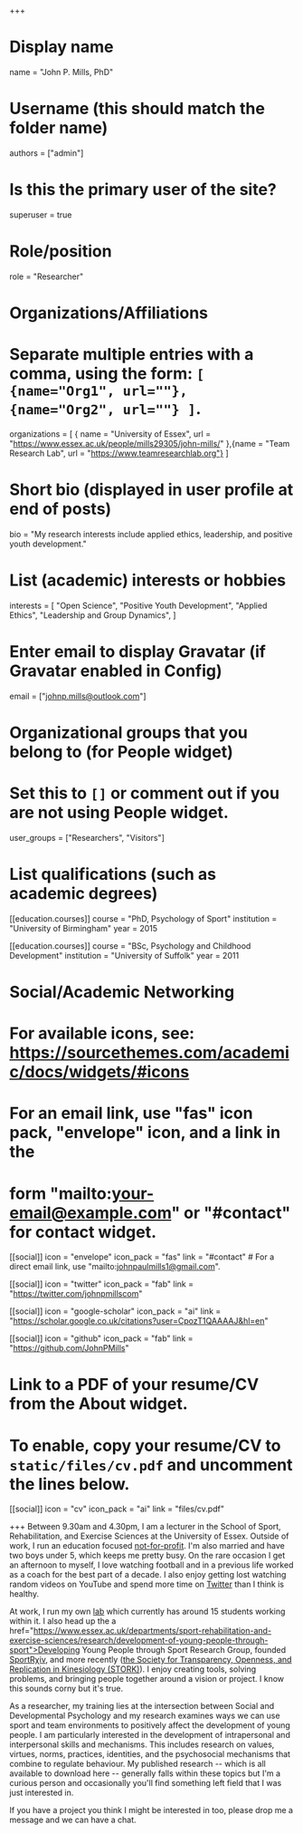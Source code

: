 +++
# Display name
name = "John P. Mills, PhD"

# Username (this should match the folder name)
authors = ["admin"]

# Is this the primary user of the site?
superuser = true

# Role/position
role = "Researcher"

# Organizations/Affiliations
#   Separate multiple entries with a comma, using the form: `[ {name="Org1", url=""}, {name="Org2", url=""} ]`.
organizations = [ { name = "University of Essex", url = "https://www.essex.ac.uk/people/mills29305/john-mills/" },{name = "Team Research Lab", url = "https://www.teamresearchlab.org"} ]

# Short bio (displayed in user profile at end of posts)
bio = "My research interests include applied ethics, leadership, and positive youth development."

# List (academic) interests or hobbies
interests = [
  "Open Science",
  "Positive Youth Development",
  "Applied Ethics",
  "Leadership and Group Dynamics",
]

# Enter email to display Gravatar (if Gravatar enabled in Config)
email = ["johnp.mills@outlook.com"]


# Organizational groups that you belong to (for People widget)
#   Set this to `[]` or comment out if you are not using People widget.
user_groups = ["Researchers", "Visitors"]

# List qualifications (such as academic degrees)
[[education.courses]]
  course = "PhD, Psychology of Sport"
  institution = "University of Birmingham"
  year = 2015

[[education.courses]]
  course = "BSc, Psychology and Childhood Development"
  institution = "University of Suffolk"
  year = 2011

# Social/Academic Networking
# For available icons, see: https://sourcethemes.com/academic/docs/widgets/#icons
#   For an email link, use "fas" icon pack, "envelope" icon, and a link in the
#   form "mailto:your-email@example.com" or "#contact" for contact widget.

[[social]]
  icon = "envelope"
  icon_pack = "fas"
  link = "#contact"  # For a direct email link, use "mailto:johnpaulmills1@gmail.com".

[[social]]
  icon = "twitter"
  icon_pack = "fab"
  link = "https://twitter.com/johnpmillscom"

[[social]]
  icon = "google-scholar"
  icon_pack = "ai"
  link = "https://scholar.google.co.uk/citations?user=CpozT1QAAAAJ&hl=en"

[[social]]
  icon = "github"
  icon_pack = "fab"
  link = "https://github.com/JohnPMills"

# Link to a PDF of your resume/CV from the About widget.
# To enable, copy your resume/CV to `static/files/cv.pdf` and uncomment the lines below.
[[social]]
  icon = "cv"
  icon_pack = "ai"
  link = "files/cv.pdf"

+++
Between 9.30am and 4.30pm, I am a lecturer in the School of Sport, Rehabilitation, and Exercise Sciences at the University of Essex. Outside of work, I run an education focused <a href="https://awfullygood.org">not-for-profit</a>. I'm also married and have two boys under 5, which keeps me pretty busy. On the rare occasion I get an afternoon to myself, I love watching football and in a previous life worked as a coach for the best part of a decade. I also enjoy getting lost watching random videos on YouTube and spend more time on <a href="https://twitter.com/johnpmillscom">Twitter</a> than I think is healthy. 

At work, I run my own <a href="https://teamresearchlab.org">lab</a> which currently has around 15 students working within it. I also head up the a href="https://www.essex.ac.uk/departments/sport-rehabilitation-and-exercise-sciences/research/development-of-young-people-through-sport">Developing Young People through Sport Research Group</a>, founded <a href="https://osf.io/preprints/sportrxiv">SportRχiv</a>, and more recently (<a href="https://www.storkinesiology.org">the Society for Transparency, Openness, and Replication in Kinesiology (STORK)</a>). I enjoy creating tools, solving problems, and bringing people together around a vision or project. I know this sounds corny but it's true. 

As a researcher, my training lies at the intersection between Social and Developmental Psychology and my research examines ways we can use sport and team environments to positively affect the development of young people. I am particularly interested in the development of intrapersonal and interpersonal skills and mechanisms. This includes research on values, virtues, norms, practices, identities, and the psychosocial mechanisms that combine to regulate behaviour. My published research -- which is all available to download here -- generally falls within these topics but I'm a curious person and occasionally you'll find something left field that I was just interested in. 

If you have a project you think I might be interested in too, please drop me a message and we can have a chat. 

